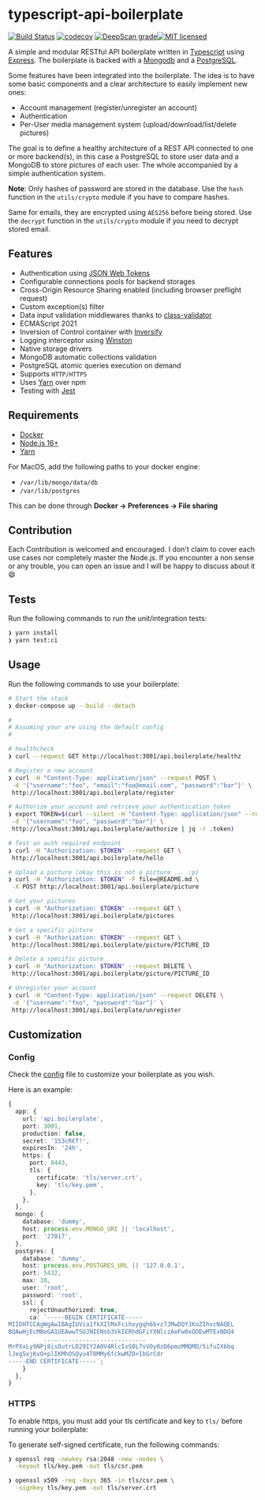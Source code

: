 # typescript-api-boilerplate

[![Build Status](https://travis-ci.com/TommyStarK/typescript-api-boilerplate.svg?branch=master)](https://travis-ci.org/TommyStarK/typescript-api-boilerplate) [![codecov](https://codecov.io/gh/TommyStarK/typescript-api-boilerplate/branch/master/graph/badge.svg?token=Qz2QLJRvGX)](https://codecov.io/gh/TommyStarK/typescript-api-boilerplate) [![DeepScan grade](https://deepscan.io/api/teams/10558/projects/15256/branches/301878/badge/grade.svg)](https://deepscan.io/dashboard#view=project&tid=10558&pid=15256&bid=301878)[![MIT licensed](https://img.shields.io/badge/license-MIT-blue.svg)](./LICENSE)

A simple and modular RESTful API boilerplate written in [Typescript](https://www.typescriptlang.org/) using [Express](https://expressjs.com/). The boilerplate is backed with a  [Mongodb](https://www.mongodb.com/) and a [PostgreSQL](https://www.postgresql.org/).

Some features have been integrated into the boilerplate. The idea is to have some basic components and a clear architecture to easily implement new ones:

- Account management (register/unregister an account)
- Authentication
- Per-User media management system (upload/download/list/delete pictures)

The goal is to define a healthy architecture of a REST API connected to one or more backend(s), in this case a PostgreSQL to store user data and a MongoDB to store pictures of each user. The whole accompanied by a simple authentication system.

**Note**: Only hashes of password are stored in the database. Use the `hash` function in the
`utils/crypto` module if you have to compare hashes.

Same for emails, they are encrypted using `AES256` before being stored. Use the `decrypt`
function in the `utils/crypto` module if you need to decrypt stored email.

## Features

- Authentication using [JSON Web Tokens](https://jwt.io/)
- Configurable connections pools for backend storages
- Cross-Origin Resource Sharing enabled (including browser preflight request)
- Custom exception(s) filter
- Data input validation middlewares thanks to [class-validator](https://github.com/typestack/class-validator)
- ECMAScript 2021
- Inversion of Control container with [Inversify](https://github.com/inversify/InversifyJS)
- Logging interceptor using [Winston](https://github.com/winstonjs/winston)
- Native storage drivers
- MongoDB automatic collections validation
- PostgreSQL atomic queries execution on demand
- Supports `HTTP/HTTPS`
- Uses [Yarn](https://yarnpkg.com/en/) over npm
- Testing with [Jest](https://github.com/facebook/jest)

## Requirements

- [Docker](https://www.docker.com)
- [Node.js 16+](https://nodejs.org/en/)
- [Yarn](https://yarnpkg.com/)

For MacOS, add the following paths to your docker engine:

- `/var/lib/mongo/data/db`
- `/var/lib/postgres`

This can be done through **Docker -> Preferences -> File sharing**

## Contribution

Each Contribution is welcomed and encouraged. I don't claim to cover each use cases nor completely master the Node.js. If you encounter a non sense or any trouble, you can open an issue and I will be happy to discuss about it :smile:

## Tests

Run the following commands to run the unit/integration tests:

 ```bash
❯ yarn install
❯ yarn test:ci
 ```

## Usage

Run the following commands to use your boilerplate:

 ```bash
# Start the stack
❯ docker-compose up --build --detach

#
# Assuming your are using the default config
#

# healthcheck
❯ curl --request GET http://localhost:3001/api.boilerplate/healthz

# Register a new account
❯ curl -H "Content-Type: application/json" --request POST \
  -d '{"username":"foo", "email":"foo@email.com", "password":"bar"}' \
  http://localhost:3001/api.boilerplate/register

# Authorize your account and retrieve your authentication token
❯ export TOKEN=$(curl --silent -H "Content-Type: application/json" --request POST \
  -d '{"username":"foo", "password":"bar"}' \
  http://localhost:3001/api.boilerplate/authorize | jq -r .token)

# Test an auth required endpoint
❯ curl -H "Authorization: $TOKEN" --request GET \
  http://localhost:3001/api.boilerplate/hello

# Upload a picture (okay this is not a picture ... :p)
❯ curl -H "Authorization: $TOKEN" -F file=@README.md \
  -X POST http://localhost:3001/api.boilerplate/picture

# Get your pictures
❯ curl -H "Authorization: $TOKEN" --request GET \
  http://localhost:3001/api.boilerplate/pictures

# Get a specific picture
❯ curl -H "Authorization: $TOKEN" --request GET \
  http://localhost:3001/api.boilerplate/picture/PICTURE_ID

# Delete a specific picture
❯ curl -H "Authorization: $TOKEN" --request DELETE \
  http://localhost:3001/api.boilerplate/picture/PICTURE_ID

# Unregister your account
❯ curl -H "Content-Type: application/json" --request DELETE \
  -d '{"username":"foo", "password":"bar"}' \
  http://localhost:3001/api.boilerplate/unregister
 ```

## Customization

### Config

Check the [config](https://github.com/TommyStarK/typescript-api-boilerplate/blob/master/src/config.ts) file to customize your boilerplate as you wish.

Here is an example:

  ```typescript
  {
    app: {
      url: 'api.boilerplate',
      port: 3001,
      production: false,
      secret: '1S3cR€T!',
      expiresIn: '24h',
      https: {
        port: 8443,
        tls: {
          certificate: 'tls/server.crt',
          key: 'tls/key.pem',
        },
      },
    },
    mongo: {
      database: 'dummy',
      host: process.env.MONGO_URI || 'localhost',
      port: '27017',
    },
    postgres: {
      database: 'dummy',
      host: process.env.POSTGRES_URL || '127.0.0.1',
      port: 5432,
      max: 10,
      user: 'root',
      password: 'root',
      ssl: {
        rejectUnauthorized: true,
        ca: `-----BEGIN CERTIFICATE-----
MIIDHTCCAgWgAwIBAgIUVia1fkXIlMxFcihoygqh6b+z7JMwDQYJKoZIhvcNAQEL
BQAwHjEcMBoGA1UEAwwTSUJNIENsb3VkIERhdGFiYXNlczAeFw0xODEwMTExNDQ4
            .............................
MrPXxLy9NPj8isOutrLD29IY2A0V4RlcIxS0L7sVOy0zD6pmzMMQMD/5ifuIX6bq
lJeg5xjKvO+plIKMhOSQyu4T0MMy6fckwMZO+IbGrCdr
-----END CERTIFICATE-----`;
      }
    },
  }
  ```

### HTTPS

To enable https, you must add your tls certificate and key to `tls/` before running your boilerplate:

To generate self-signed certificate, run the following commands:

```bash
❯ openssl req -newkey rsa:2048 -new -nodes \
  -keyout tls/key.pem -out tls/csr.pem

❯ openssl x509 -req -days 365 -in tls/csr.pem \
  -signkey tls/key.pem -out tls/server.crt
```
